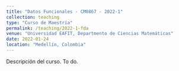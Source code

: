 ```yaml
---
title: "Datos Funcionales - CM0867 - 2022-1"
collection: teaching
type: "Curso de Maestría"
permalink: /teaching/2022-1-fda
venue: "Universidad EAFIT, Departmento de Ciencias Matemáticas"
date: 2022-01-24
location: "Medellín, Colombia"
---
```


Descripción del curso. To do. 